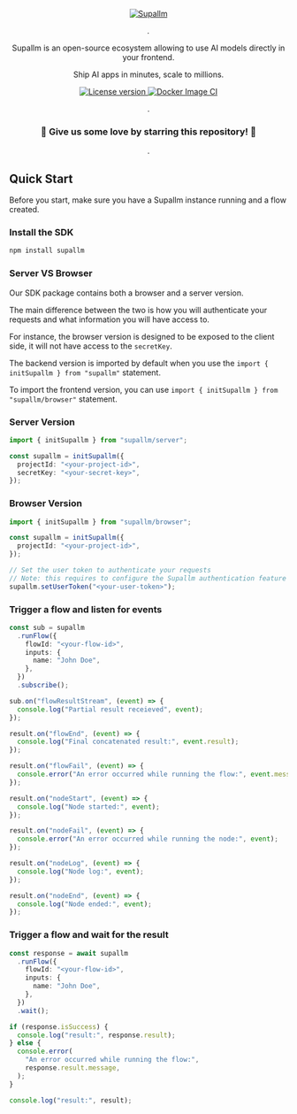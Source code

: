 <p align="center">
  <a href="https://github.com/supallm/supallm"><img src="https://github.com/user-attachments/assets/a848e92f-8f20-43d5-a1e1-e89e68772945" alt="Supallm"></a>
</p>

<p align="center">
    <em>.</em>
</p>

<p align=center>
Supallm is an open-source ecosystem allowing to use AI models directly in your frontend.
</p>

<p align="center">
Ship AI apps in minutes, scale to millions.
</p>

<p align="center">
<a href="" target="_blank">
    <img src="https://img.shields.io/badge/License-Apache 2.0-blue.svg" alt="License version">
</a>
<a href="" target="_blank">
    <img src="https://img.shields.io/badge/Status-Under Active Development-green.svg" alt="Docker Image CI">
</a>
</p>

<p align="center">
.
</p>

<h3 align="center">
🌟 Give us some love by starring this repository! 🌟  
</h3>

<p align="center">
.
</p>

## Quick Start

Before you start, make sure you have a Supallm instance running and a flow created.

### Install the SDK

```bash
npm install supallm
```

### Server VS Browser

Our SDK package contains both a browser and a server version.

The main difference between the two is how you will authenticate your requests and what information you will have access to.

For instance, the browser version is designed to be exposed to the client side, it will not have access to the `secretKey`.

The backend version is imported by default when you use the `import { initSupallm } from "supallm"` statement.

To import the frontend version, you can use `import { initSupallm } from "supallm/browser"` statement.

### Server Version

```ts
import { initSupallm } from "supallm/server";

const supallm = initSupallm({
  projectId: "<your-project-id>",
  secretKey: "<your-secret-key>",
});
```

### Browser Version

```ts
import { initSupallm } from "supallm/browser";

const supallm = initSupallm({
  projectId: "<your-project-id>",
});

// Set the user token to authenticate your requests
// Note: this requires to configure the Supallm authentication feature from your dashboard.
supallm.setUserToken("<your-user-token>");
```

### Trigger a flow and listen for events

```ts
const sub = supallm
  .runFlow({
    flowId: "<your-flow-id>",
    inputs: {
      name: "John Doe",
    },
  })
  .subscribe();

sub.on("flowResultStream", (event) => {
  console.log("Partial result receieved", event);
});

result.on("flowEnd", (event) => {
  console.log("Final concatenated result:", event.result);
});

result.on("flowFail", (event) => {
  console.error("An error occurred while running the flow:", event.message);
});

result.on("nodeStart", (event) => {
  console.log("Node started:", event);
});

result.on("nodeFail", (event) => {
  console.error("An error occurred while running the node:", event);
});

result.on("nodeLog", (event) => {
  console.log("Node log:", event);
});

result.on("nodeEnd", (event) => {
  console.log("Node ended:", event);
});
```

### Trigger a flow and wait for the result

```ts
const response = await supallm
  .runFlow({
    flowId: "<your-flow-id>",
    inputs: {
      name: "John Doe",
    },
  })
  .wait();

if (response.isSuccess) {
  console.log("result:", response.result);
} else {
  console.error(
    "An error occurred while running the flow:",
    response.result.message,
  );
}

console.log("result:", result);
```
